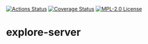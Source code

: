 [![Actions Status](https://github.com/gridsuite/explore-server/workflows/CI/badge.svg)](https://github.com/gridsuite/explore-server/actions)
[![Coverage Status](https://sonarcloud.io/api/project_badges/measure?project=org.gridsuite%3Aexplore-server&metric=coverage)](https://sonarcloud.io/component_measures?id=org.gridsuite%3Aexplore-server&metric=coverage)
[![MPL-2.0 License](https://img.shields.io/badge/license-MPL_2.0-blue.svg)](https://www.mozilla.org/en-US/MPL/2.0/)
# explore-server
